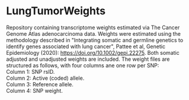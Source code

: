 # LungTumorWeights
Repository containing transcriptome weights estimated via The Cancer Genome Atlas adenocarcinoma data. Weights were estimated using the methodology described in "Integrating somatic and germline genetics to identify genes associated with lung cancer", Pattee et al, Genetic Epidemiology (2020): https://doi.org/10.1002/gepi.22275. Both somatic adjusted and unadjusted weights are included. The weight files are structured as follows, with four columns ane one row per SNP:  
Column 1: SNP rsID.  
Column 2: Active (coded) allele.  
Column 3: Reference allele.  
Column 4: SNP weight.  

